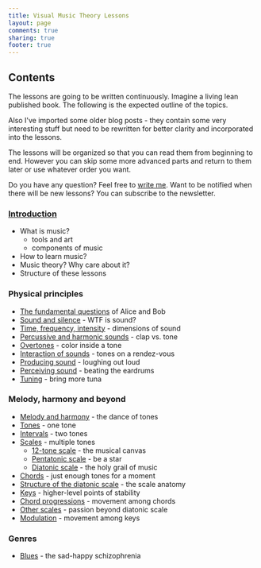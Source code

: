 ```yaml
---
title: Visual Music Theory Lessons
layout: page
comments: true
sharing: true
footer: true
---
```


## Contents

The lessons are going to be written continuously. Imagine a living lean published book. The following is the expected outline of the topics.

Also I've imported some older blog posts - they contain some very interesting stuff but need to be rewritten for better clarity and incorporated into the lessons.

The lessons will be organized so that you can read them from beginning to end. However you can skip some more advanced parts and return to them later or use whatever order you want.

Do you have any question? Feel free to [write me](/contact/). Want to be notified when there will be new lessons? You can subscribe to the newsletter.

### [Introduction](introduction.html)
- What is music?
	- tools and art
	- components of music
- How to learn music?
- Music theory? Why care about it?
- Structure of these lessons

### Physical principles
- [The fundamental questions](physics/) of Alice and Bob
- [Sound and silence](physics/sound-and-silence.html) - WTF is sound?
- [Time, frequency, intensity](physics/time-frequency-intensity.html) - dimensions of sound
- [Percussive and harmonic sounds](physics/percussive-and-harmonic-sounds.html) - clap vs. tone
- [Overtones](physics/overtones.html) - color inside a tone
- [Interaction of sounds](physics/interaction-of-sounds.html) - tones on a rendez-vous
- [Producing sound](physics/producing-sound.html) - loughing out loud
- [Perceiving sound](physics/perceiving-sound.html) - beating the eardrums
- [Tuning](physics/tuning/) - bring more tuna

### Melody, harmony and beyond

- [Melody and harmony](melody-and-harmony.html) - the dance of tones
- [Tones](tones/) - one tone
- [Intervals](intervals/) - two tones
- [Scales](scales/) - multiple tones
	- [12-tone scale](scales/12-tone/) - the musical canvas
	- [Pentatonic scale](scales/pentatonic/) - be a star
	- [Diatonic scale](scales/diatonic/) - the holy grail of music
- [Chords](chords/) - just enough tones for a moment
- [Structure of the diatonic scale](scales/diatonic/structure.html) - the scale anatomy
- [Keys](keys/) - higher-level points of stability
- [Chord progressions](chords/progressions/) - movement among chords
- [Other scales](scales/beyond-diatonic.html) - passion beyond diatonic scale
- [Modulation](keys/modulation/) - movement among keys

### Genres

- [Blues](genres/blues/) - the sad-happy schizophrenia
